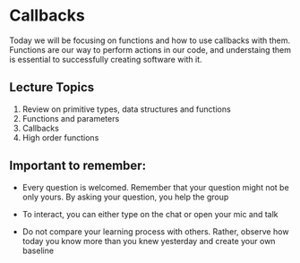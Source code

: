 # Callbacks
Today we will be focusing on functions and how to use callbacks with them. Functions are our way to perform actions in our code, and understaing them is essential to successfully creating software with it. 

## Lecture Topics
1. Review on primitive types, data structures and functions
2. Functions and parameters
3. Callbacks
4. High order functions


## Important to remember:

  

- Every question is welcomed. Remember that your question might not be only yours. By asking your question, you help the group

- To interact, you can either type on the chat or open your mic and talk

- Do not compare your learning process with others. Rather, observe how today you know more than you knew yesterday and create your own baseline